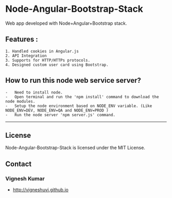 # Node-Angular-Bootstrap-Stack 

Web app developed with Node+Angular+Bootstrap stack.

## Features :

    1. Handled cookies in Angular.js
    2. API Integration
    3. Supports for HTTP/HTTPs protocols. 
    4. Designed custom user card using Bootstrap. 


## How to run this node web service server?

    -   Need to install node.
    -   Open terminal and run the 'npm install' command to download the node modules.
    -   Setup the node environment based on NODE_ENV variable. (Like NODE_ENV=DEV, NODE_ENV=QA and NODE_ENV=PROD )
    -   Run the node server 'npm server.js' command.


___

## License

Node-Angular-Bootstrap-Stack is licensed under the MIT License.

## Contact

### Vignesh Kumar
* http://vigneshuvi.github.io
